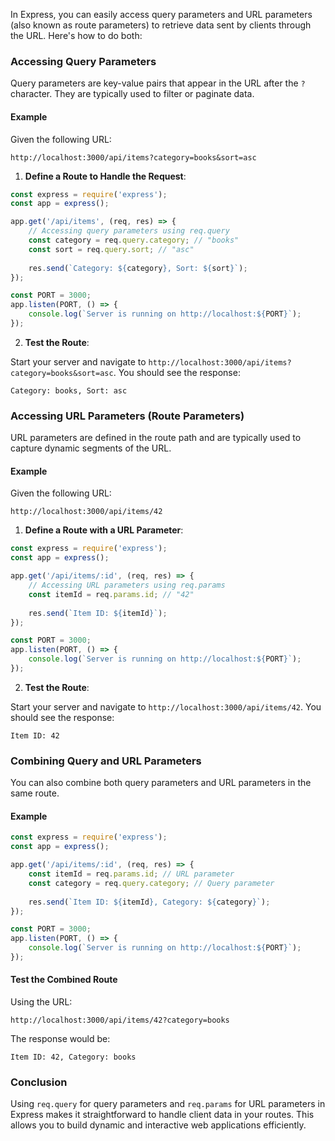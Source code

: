 In Express, you can easily access query parameters and URL parameters (also known as route parameters) to retrieve data sent by clients through the URL. Here's how to do both:

### Accessing Query Parameters

Query parameters are key-value pairs that appear in the URL after the `?` character. They are typically used to filter or paginate data.

#### Example

Given the following URL: 

```
http://localhost:3000/api/items?category=books&sort=asc
```

1. **Define a Route to Handle the Request**:

```javascript
const express = require('express');
const app = express();

app.get('/api/items', (req, res) => {
    // Accessing query parameters using req.query
    const category = req.query.category; // "books"
    const sort = req.query.sort; // "asc"
    
    res.send(`Category: ${category}, Sort: ${sort}`);
});

const PORT = 3000;
app.listen(PORT, () => {
    console.log(`Server is running on http://localhost:${PORT}`);
});
```

2. **Test the Route**:

Start your server and navigate to `http://localhost:3000/api/items?category=books&sort=asc`. You should see the response:

```
Category: books, Sort: asc
```

### Accessing URL Parameters (Route Parameters)

URL parameters are defined in the route path and are typically used to capture dynamic segments of the URL.

#### Example

Given the following URL: 

```
http://localhost:3000/api/items/42
```

1. **Define a Route with a URL Parameter**:

```javascript
const express = require('express');
const app = express();

app.get('/api/items/:id', (req, res) => {
    // Accessing URL parameters using req.params
    const itemId = req.params.id; // "42"
    
    res.send(`Item ID: ${itemId}`);
});

const PORT = 3000;
app.listen(PORT, () => {
    console.log(`Server is running on http://localhost:${PORT}`);
});
```

2. **Test the Route**:

Start your server and navigate to `http://localhost:3000/api/items/42`. You should see the response:

```
Item ID: 42
```

### Combining Query and URL Parameters

You can also combine both query parameters and URL parameters in the same route.

#### Example

```javascript
const express = require('express');
const app = express();

app.get('/api/items/:id', (req, res) => {
    const itemId = req.params.id; // URL parameter
    const category = req.query.category; // Query parameter
    
    res.send(`Item ID: ${itemId}, Category: ${category}`);
});

const PORT = 3000;
app.listen(PORT, () => {
    console.log(`Server is running on http://localhost:${PORT}`);
});
```

#### Test the Combined Route

Using the URL:

```
http://localhost:3000/api/items/42?category=books
```

The response would be:

```
Item ID: 42, Category: books
```

### Conclusion

Using `req.query` for query parameters and `req.params` for URL parameters in Express makes it straightforward to handle client data in your routes. This allows you to build dynamic and interactive web applications efficiently.